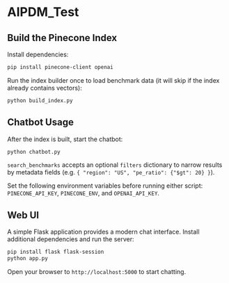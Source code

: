 # AIPDM_Test

## Build the Pinecone Index

Install dependencies:
```bash
pip install pinecone-client openai
```

Run the index builder once to load benchmark data (it will skip if the index already contains vectors):
```bash
python build_index.py
```

## Chatbot Usage

After the index is built, start the chatbot:
```bash
python chatbot.py
```

`search_benchmarks` accepts an optional `filters` dictionary to narrow results
by metadata fields (e.g. `{ "region": "US", "pe_ratio": {"$gt": 20} }`).

Set the following environment variables before running either script: `PINECONE_API_KEY`, `PINECONE_ENV`, and `OPENAI_API_KEY`.

## Web UI

A simple Flask application provides a modern chat interface.
Install additional dependencies and run the server:
```bash
pip install flask flask-session
python app.py
```
Open your browser to `http://localhost:5000` to start chatting.
